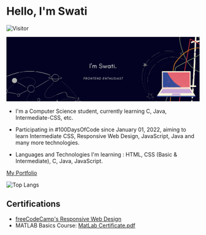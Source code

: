# Hello, I'm Swati

![Visitor](https://visitor-badge.laobi.icu/badge?page_id=Safirangi.Safirangi)

![swati profile](swati.png)

- I'm a Computer Science student, currently learning C, Java, Intermediate-CSS, etc.

- Participating in #100DaysOfCode since January 01, 2022, aiming to learn Intermediate CSS, Responsive Web Design, JavaScript, Java and many more technologies.

- Languages and Technologies I'm learning : HTML, CSS (Basic & Intermediate), C, Java, JavaScript.

[My Portfolio](https://safirangi.github.io/Portfolio-safirangi/)

 ![Top Langs](https://github-readme-stats.vercel.app/api/top-langs/?username=Safirangi)        

## Certifications
* [freeCodeCamp's Responsive Web Design](https://www.freecodecamp.org/certification/safirangi/responsive-web-design)
* MATLAB Basics Course: [MatLab Certificate.pdf](https://github.com/Safirangi/Safirangi/files/7883549/MatLab.Certificate.pdf)


